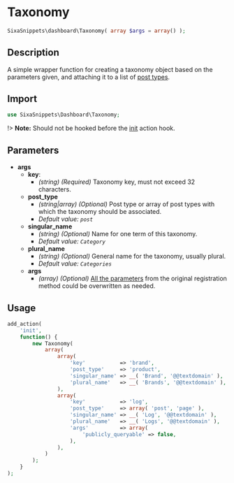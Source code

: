 # Taxonomy

```php
SixaSnippets\dashboard\Taxonomy( array $args = array() );
```

## Description

A simple wrapper function for creating a taxonomy object based on the parameters given, and attaching it to a list of [post types](dashboard/post-type.md).

## Import

```php 
use SixaSnippets\Dashboard\Taxonomy;
```

!> **Note:** Should not be hooked before the [init](http://developer.wordpress.org/reference/hooks/init/) action hook.

## Parameters

- **args**
	- **key**:
        - *(string) (Required)* Taxonomy key, must not exceed 32 characters.
	- **post_type**
        - *(string|array) (Optional)* Post type or array of post types with which the taxonomy should be associated.
        - *Default value: `post`*
	- **singular_name**
        - *(string) (Optional)* Name for one term of this taxonomy.
        - *Default value: `Category`*
	- **plural_name**
        - *(string) (Optional)* General name for the taxonomy, usually plural.
        - *Default value: `Categories`*
	- **args**
		- *(array) (Optional)* [All the parameters](http://developer.wordpress.org/reference/functions/register_taxonomy/) from the original registration method could be overwritten as needed.

## Usage

```php
add_action(
	'init',
	function() {
		new Taxonomy(
			array(
				array(
					'key'           => 'brand',
					'post_type'     => 'product',
					'singular_name' => __( 'Brand', '@@textdomain' ),
					'plural_name'   => __( 'Brands', '@@textdomain' ),
				),
				array(
					'key'           => 'log',
					'post_type'     => array( 'post', 'page' ),
					'singular_name' => __( 'Log', '@@textdomain' ),
					'plural_name'   => __( 'Logs', '@@textdomain' ),
					'args'          => array(
						'publicly_queryable' => false,
					),
				),
			)
		);
	}
);
```